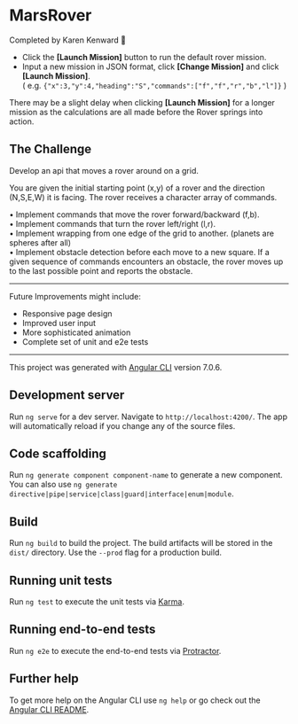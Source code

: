 # MarsRover
Completed by Karen Kenward :rocket:

* Click the **[Launch Mission]** button to run the default rover mission.
* Input a new mission in JSON format, click **[Change Mission]** and click **[Launch Mission]**.  
( e.g. ```{"x":3,"y":4,"heading":"S","commands":["f","f","r","b","l"]}``` )

There may be a slight delay when clicking **[Launch Mission]** for a longer mission as the calculations are all made before the Rover springs into action.

The Challenge
---
Develop an api that moves a rover around on a grid.

You are given the initial starting point (x,y) of a rover and the direction (N,S,E,W) it is facing.
The rover receives a character array of commands.

• Implement commands that move the rover forward/backward (f,b).  
• Implement commands that turn the rover left/right (l,r).  
• Implement wrapping from one edge of the grid to another. (planets are spheres after all)  
• Implement obstacle detection before each move to a new square. If a given sequence of commands encounters an obstacle, the rover moves up to the last possible point and reports the obstacle.

---
Future Improvements might include:  
* Responsive page design
* Improved user input
* More sophisticated animation
* Complete set of unit and e2e tests
---
This project was generated with [Angular CLI](https://github.com/angular/angular-cli) version 7.0.6.

## Development server

Run `ng serve` for a dev server. Navigate to `http://localhost:4200/`. The app will automatically reload if you change any of the source files.

## Code scaffolding

Run `ng generate component component-name` to generate a new component. You can also use `ng generate directive|pipe|service|class|guard|interface|enum|module`.

## Build

Run `ng build` to build the project. The build artifacts will be stored in the `dist/` directory. Use the `--prod` flag for a production build.

## Running unit tests

Run `ng test` to execute the unit tests via [Karma](https://karma-runner.github.io).

## Running end-to-end tests

Run `ng e2e` to execute the end-to-end tests via [Protractor](http://www.protractortest.org/).

## Further help

To get more help on the Angular CLI use `ng help` or go check out the [Angular CLI README](https://github.com/angular/angular-cli/blob/master/README.md).
